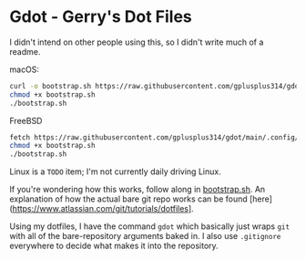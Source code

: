# Gdot - Gerry's Dot Files
I didn't intend on other people using this, so I didn't write much of a readme.

macOS:
```sh
curl -o bootstrap.sh https://raw.githubusercontent.com/gplusplus314/gdot/main/.config/gdot/bootstrap.sh
chmod +x bootstrap.sh
./bootstrap.sh
```

FreeBSD
```sh
fetch https://raw.githubusercontent.com/gplusplus314/gdot/main/.config/gdot/bootstrap.sh
chmod +x bootstrap.sh
./bootstrap.sh
```

Linux is a `TODO` item; I'm not currently daily driving Linux.

If you're wondering how this works, follow along in 
[bootstrap.sh](.config/gdot/bootstrap.sh). An explanation of how the actual
bare git repo works can be found
[here](https://www.atlassian.com/git/tutorials/dotfiles].

Using my dotfiles, I have the command `gdot` which basically just wraps `git`
with all of the bare-repository arguments baked in. I also use `.gitignore`
everywhere to decide what makes it into the repository.
